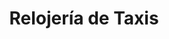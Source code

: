 ---
title: "Relojería de Taxis"
url: /ciudad-autonoma-de-buenos-aires/relojeria-de-taxis/
shop: Schmuck
---